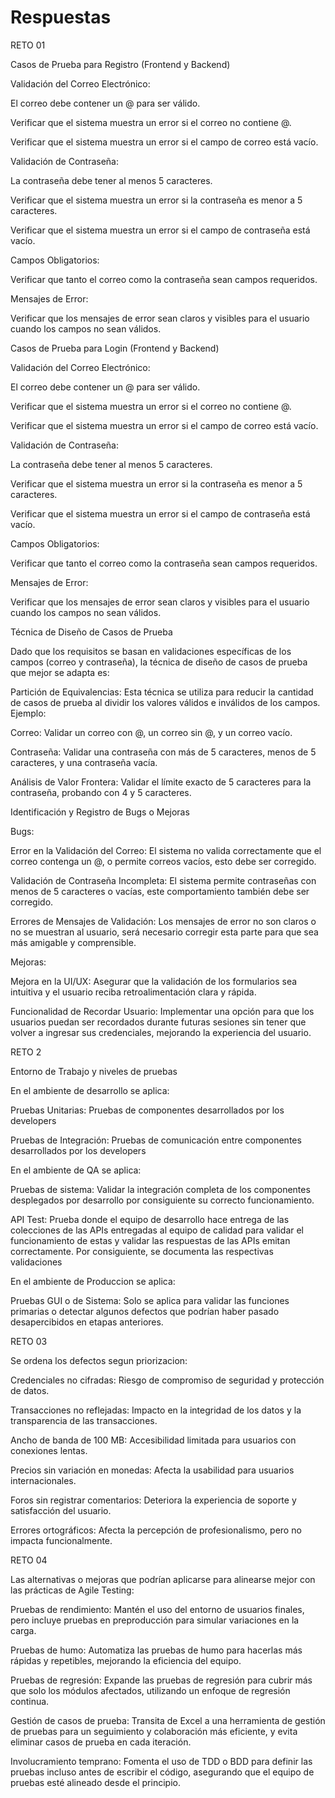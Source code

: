 # Respuestas
RETO 01 

Casos de Prueba para Registro (Frontend y Backend) 

Validación del Correo Electrónico: 

El correo debe contener un @ para ser válido. 

Verificar que el sistema muestra un error si el correo no contiene @. 

Verificar que el sistema muestra un error si el campo de correo está vacío. 

Validación de Contraseña: 

La contraseña debe tener al menos 5 caracteres. 

Verificar que el sistema muestra un error si la contraseña es menor a 5 caracteres. 

Verificar que el sistema muestra un error si el campo de contraseña está vacío. 

Campos Obligatorios: 

Verificar que tanto el correo como la contraseña sean campos requeridos. 

Mensajes de Error: 

Verificar que los mensajes de error sean claros y visibles para el usuario cuando los campos no sean válidos. 

 

Casos de Prueba para Login (Frontend y Backend) 

Validación del Correo Electrónico: 

El correo debe contener un @ para ser válido. 

Verificar que el sistema muestra un error si el correo no contiene @. 

Verificar que el sistema muestra un error si el campo de correo está vacío. 

Validación de Contraseña: 

La contraseña debe tener al menos 5 caracteres. 

Verificar que el sistema muestra un error si la contraseña es menor a 5 caracteres. 

Verificar que el sistema muestra un error si el campo de contraseña está vacío. 

Campos Obligatorios: 

Verificar que tanto el correo como la contraseña sean campos requeridos. 

Mensajes de Error: 

Verificar que los mensajes de error sean claros y visibles para el usuario cuando los campos no sean válidos. 

 

Técnica de Diseño de Casos de Prueba 

Dado que los requisitos se basan en validaciones específicas de los campos (correo y contraseña), la técnica de diseño de casos de prueba que mejor se adapta es: 

Partición de Equivalencias: Esta técnica se utiliza para reducir la cantidad de casos de prueba al dividir los valores válidos e inválidos de los campos. Ejemplo: 

Correo: Validar un correo con @, un correo sin @, y un correo vacío. 

Contraseña: Validar una contraseña con más de 5 caracteres, menos de 5 caracteres, y una contraseña vacía. 

Análisis de Valor Frontera: Validar el límite exacto de 5 caracteres para la contraseña, probando con 4 y 5 caracteres. 

Identificación y Registro de Bugs o Mejoras 

Bugs: 

Error en la Validación del Correo: El sistema no valida correctamente que el correo contenga un @, o permite correos vacíos, esto debe ser corregido. 

Validación de Contraseña Incompleta: El sistema permite contraseñas con menos de 5 caracteres o vacías, este comportamiento también debe ser corregido. 

Errores de Mensajes de Validación: Los mensajes de error no son claros o no se muestran al usuario, será necesario corregir esta parte para que sea más amigable y comprensible. 

Mejoras: 

Mejora en la UI/UX: Asegurar que la validación de los formularios sea intuitiva y el usuario reciba retroalimentación clara y rápida. 

Funcionalidad de Recordar Usuario: Implementar una opción para que los usuarios puedan ser recordados durante futuras sesiones sin tener que volver a ingresar sus credenciales, mejorando la experiencia del usuario. 

RETO 2 

 

Entorno de Trabajo y niveles de pruebas 

 

 

En el ambiente de desarrollo se aplica: 

Pruebas Unitarias: Pruebas de componentes desarrollados por los developers 

Pruebas de Integración: Pruebas de comunicación entre componentes desarrollados por los developers 

 

 

En el ambiente de QA se aplica: 

Pruebas de sistema: Validar la integración completa de los componentes desplegados por desarrollo por consiguiente su correcto funcionamiento. 

API Test: Prueba donde el equipo de desarrollo hace entrega de las colecciones de las APIs entregadas al equipo de calidad para validar el funcionamiento de estas y validar las respuestas de las APIs emitan correctamente. Por consiguiente, se documenta las respectivas validaciones 

En el ambiente de Produccion se aplica: 

Pruebas GUI o de Sistema: Solo se aplica para validar las funciones primarias o detectar algunos defectos que podrían haber pasado desapercibidos en etapas anteriores. 

 

RETO 03 

Se ordena los defectos segun priorizacion: 

Credenciales no cifradas: Riesgo de compromiso de seguridad y protección de datos. 

Transacciones no reflejadas: Impacto en la integridad de los datos y la transparencia de las transacciones. 

Ancho de banda de 100 MB: Accesibilidad limitada para usuarios con conexiones lentas. 

Precios sin variación en monedas: Afecta la usabilidad para usuarios internacionales. 

Foros sin registrar comentarios: Deteriora la experiencia de soporte y satisfacción del usuario. 

Errores ortográficos: Afecta la percepción de profesionalismo, pero no impacta funcionalmente. 

 

RETO 04 

Las alternativas o mejoras que podrían aplicarse para alinearse mejor con las prácticas de Agile Testing: 

Pruebas de rendimiento: Mantén el uso del entorno de usuarios finales, pero incluye pruebas en preproducción para simular variaciones en la carga. 

Pruebas de humo: Automatiza las pruebas de humo para hacerlas más rápidas y repetibles, mejorando la eficiencia del equipo. 

Pruebas de regresión: Expande las pruebas de regresión para cubrir más que solo los módulos afectados, utilizando un enfoque de regresión continua. 

Gestión de casos de prueba: Transita de Excel a una herramienta de gestión de pruebas para un seguimiento y colaboración más eficiente, y evita eliminar casos de prueba en cada iteración. 

Involucramiento temprano: Fomenta el uso de TDD o BDD para definir las pruebas incluso antes de escribir el código, asegurando que el equipo de pruebas esté alineado desde el principio. 

 

 
